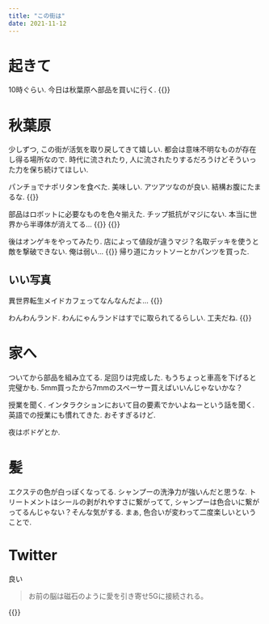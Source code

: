 ```yaml
---
title: "この街は"
date: 2021-11-12
---
```


# 起きて
10時ぐらい. 今日は秋葉原へ部品を買いに行く. 
{{<tweet user="dango_bot" id="1459023835827605505">}}
# 秋葉原
少しずつ, この街が活気を取り戻してきて嬉しい. 都会は意味不明なものが存在し得る場所なので. 時代に流されたり, 人に流されたりするだろうけどそういった力を保ち続けてほしい.

パンチョでナポリタンを食べた. 美味しい. アツアツなのが良い. 結構お腹にたまるな.
{{<tweet user="dango_bot" id="1459032722710548483">}}

部品はロボットに必要なものを色々揃えた. チップ抵抗がマジにない. 本当に世界から半導体が消えてる...
{{<tweet user="dango_bot" id="1459037235639033863">}}
{{<tweet user="dango_bot" id="1459037402161238020">}}


後はオンゲキをやってみたり. 店によって値段が違うマジ？名取デッキを使うと敵を撃破できない. 俺は弱い...
{{<tweet user="dango_bot" id="1459044319063461893">}}
帰り道にカットソーとかパンツを買った.

## いい写真
異世界転生メイドカフェってなんなんだよ...
{{<tweet user="dango_bot" id="1459089652078415874">}}

わんわんランド. わんにゃんランドはすでに取られてるらしい. 工夫だね.
{{<tweet user="dango_bot" id="1459203723503095811">}}

# 家へ
ついてから部品を組み立てる. 足回りは完成した. もうちょっと車高を下げると完璧かも. 5mm買ったから7mmのスペーサー買えばいいんじゃないかな？

授業を聞く. インタラクションにおいて目の要素でかいよねーという話を聞く. 英語での授業にも慣れてきた. おそすぎるけど.

夜はボドゲとか.
# 髪
エクステの色が白っぽくなってる. シャンプーの洗浄力が強いんだと思うな. トリートメントはシールの剥がれやすさに繋がってて, シャンプーは色合いに繋がってるんじゃない？そんな気がする. 
まぁ, 色合いが変わって二度楽しいということで.
# Twitter
良い

> お前の脳は磁石のように愛を引き寄せ5Gに接続される。

{{<tweet user="dango_bot" id="1459012997645406211">}}

